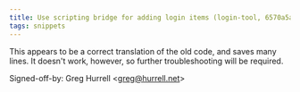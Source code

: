 ```yaml
---
title: Use scripting bridge for adding login items (login-tool, 6570a5a)
tags: snippets
---
```


This appears to be a correct translation of the old code, and saves many lines. It doesn't work, however, so further troubleshooting will be required.

Signed-off-by: Greg Hurrell &lt;greg@hurrell.net&gt;

